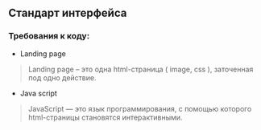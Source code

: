 ## Стандарт интерфейса

### Требования к коду: 
- Landing page
> Landing page – это одна html-страница ( image, css ), заточенная под одно действие.
- Java script
> JavaScript — это язык программирования, с помощью которого html-страницы становятся интерактивными.
